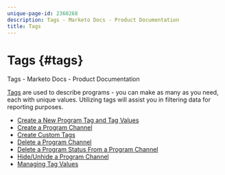 ```yaml
---
unique-page-id: 2360268
description: Tags - Marketo Docs - Product Documentation
title: Tags
---
```


# Tags {#tags}

Tags - Marketo Docs - Product Documentation

[Tags](../../../welcome-to-marketo-docs/product-docs/core-marketo-concepts/programs/working-with-programs/understanding-tags.md)&nbsp;are used to describe programs - you can make as many as you need, each with unique&nbsp;values. Utilizing tags will assist you in filtering data for reporting purposes.

* [Create a New Program Tag and Tag Values](tags/create-a-new-program-tag-and-tag-values.md)
* [Create a Program Channel](tags/create-a-program-channel.md)
* [Create Custom Tags](tags/create-custom-tags.md)
* [Delete a Program Channel](tags/delete-a-program-channel.md)
* [Delete a Program Status From a Program Channel](tags/delete-a-program-status-from-a-program-channel.md)
* [Hide/Unhide a Program Channel](tags/hide/unhide-a-program-channel.md)
* [Managing Tag Values](tags/managing-tag-values.md)

